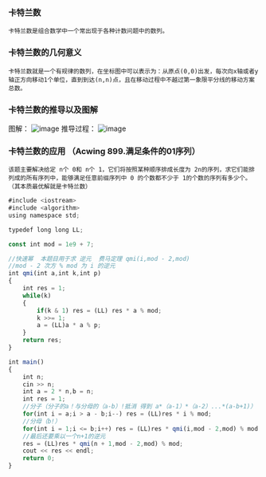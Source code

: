 ### 卡特兰数
    卡特兰数是组合数学中一个常出现于各种计数问题中的数列。
### 卡特兰数的几何意义
    卡特兰数就是一个有规律的数列，在坐标图中可以表示为：从原点(0,0)出发，每次向x轴或者y轴正方向移动1个单位，直到到达(n,n)点，且在移动过程中不越过第一象限平分线的移动方案总数。
### 卡特兰数的推导以及图解
图解：
![image](https://github.com/NatsunoKoide/NatsunoKoide.github.io/assets/137853852/1cbe6346-e96c-4a49-a8c2-f6e17cd5cd39)
推导过程：
![image](https://github.com/NatsunoKoide/NatsunoKoide.github.io/assets/137853852/1a8c5bd2-ca52-4c6e-ae89-9ed78bf564f4)

### 卡特兰数的应用 （Acwing 899.满足条件的01序列）
    该题主要解决给定 n个 0和 n个 1，它们将按照某种顺序排成长度为 2n的序列，求它们能排列成的所有序列中，能够满足任意前缀序列中 0 的个数都不少于 1的个数的序列有多少个。 （其本质最优解就是卡特兰数）
```js
#include <iostream>
#include <algorithm>
using namespace std;

typedef long long LL;

const int mod = 1e9 + 7;

//快速幂  本题目用于求 逆元  费马定理 qmi(i,mod - 2,mod)   
//mod - 2 次方 % mod 为 i 的逆元
int qmi(int a,int k,int p)
{
    int res = 1;
    while(k)
    {
        if(k & 1) res = (LL) res * a % mod;
        k >>= 1;
        a = (LL)a * a % p;
    }
    return res;
}

int main()
{
    int n;
    cin >> n;
    int a = 2 * n,b = n;
    int res = 1;
    //分子（分子的a！与分母的（a-b）!抵消 得到 a*（a-1）*（a-2）...*(a-b+1)）
    for(int i = a;i > a - b;i--) res = (LL)res * i % mod;
    //分母（b!）
    for(int i = 1;i <= b;i++) res = (LL)res * qmi(i,mod - 2,mod) % mod;
    //最后还要乘以一个n+1的逆元
    res = (LL)res * qmi(n + 1,mod - 2,mod) % mod;
    cout << res << endl;
    return 0;
}
```
